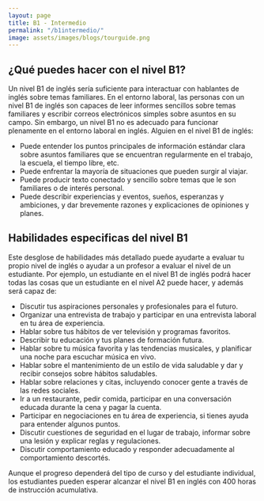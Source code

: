 ```yaml
---
layout: page
title: B1 - Intermedio
permalink: "/b1intermedio/"
image: assets/images/blogs/tourguide.png
---
```


## ¿Qué puedes hacer con el nivel B1?

Un nivel B1 de inglés sería suficiente para interactuar con hablantes de inglés sobre temas familiares. En el entorno laboral, las personas con un nivel B1 de inglés son capaces de leer informes sencillos sobre temas familiares y escribir correos electrónicos simples sobre asuntos en su campo. Sin embargo, un nivel B1 no es adecuado para funcionar plenamente en el entorno laboral en inglés. Alguien en el nivel B1 de inglés:

- Puede entender los puntos principales de información estándar clara sobre asuntos familiares que se encuentran regularmente en el trabajo, la escuela, el tiempo libre, etc.
- Puede enfrentar la mayoría de situaciones que pueden surgir al viajar.
- Puede producir texto conectado y sencillo sobre temas que le son familiares o de interés personal.
- Puede describir experiencias y eventos, sueños, esperanzas y ambiciones, y dar brevemente razones y explicaciones de opiniones y planes.

## Habilidades especificas del nivel B1

Este desglose de habilidades más detallado puede ayudarte a evaluar tu propio nivel de inglés o ayudar a un profesor a evaluar el nivel de un estudiante. Por ejemplo, un estudiante en el nivel B1 de inglés podrá hacer todas las cosas que un estudiante en el nivel A2 puede hacer, y además será capaz de:

- Discutir tus aspiraciones personales y profesionales para el futuro.
- Organizar una entrevista de trabajo y participar en una entrevista laboral en tu área de experiencia.
- Hablar sobre tus hábitos de ver televisión y programas favoritos.
- Describir tu educación y tus planes de formación futura.
- Hablar sobre tu música favorita y las tendencias musicales, y planificar una noche para escuchar música en vivo.
- Hablar sobre el mantenimiento de un estilo de vida saludable y dar y recibir consejos sobre hábitos saludables.
- Hablar sobre relaciones y citas, incluyendo conocer gente a través de las redes sociales.
- Ir a un restaurante, pedir comida, participar en una conversación educada durante la cena y pagar la cuenta.
- Participar en negociaciones en tu área de experiencia, si tienes ayuda para entender algunos puntos.
- Discutir cuestiones de seguridad en el lugar de trabajo, informar sobre una lesión y explicar reglas y regulaciones.
- Discutir comportamiento educado y responder adecuadamente al comportamiento descortés.

Aunque el progreso dependerá del tipo de curso y del estudiante individual, los estudiantes pueden esperar alcanzar el nivel B1 en inglés con 400 horas de instrucción acumulativa.


